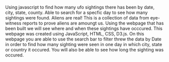 Using javascript to find how many ufo sightings there has been by date, city, state, county. Able to search for a specfic day to see how many sightings were found.
Aliens are real! This is a collection of data from eye-witness reports to prove aliens are amoungt us. Using the webpage that has been built we will see where and when these sightings have occcured. 
This webpage was created using JavaScript, HTML, CSS, D3.js.
On this webpage you are able to use the search bar to filter threw the data by Date in order to find how many sighting were seen in one day in which city, state or country it occured. You will also be able to see how long the sighting was occured.
